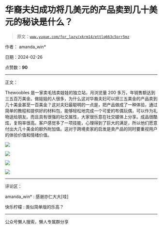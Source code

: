 # 华裔夫妇成功将几美元的产品卖到几十美元的秘诀是什么？

> 原文：[`www.yuque.com/for_lazy/xkrm14/ettlq663c5orr5mz`](https://www.yuque.com/for_lazy/xkrm14/ettlq663c5orr5mz)

作者： amanda_win*

日期：2024-02-26

点赞数：**90**

* * *

正文：

Thewoobles 是一家卖毛钱卖娃娃的独立站，月浏览量 200 多万，年销售额达到三五百万美金。做娃娃的人很多，为什么这对华裔夫妇可以把三五美金的产品卖到几十美金甚至一百美金？这对夫妇最聪明的一点是，把产品做成了一种体验，通过简单的教程和提供好的材料包，能够轻松地完成一个可爱的布偶玩偶，可以作为礼物送给朋友。而且具有很强的社交属性，大家很乐意在社交媒体上分享。成品很酷炫，复购率很高。客户感觉多了一项技能，心理得到了巨大的满足，所以他们愿意付出大几十美金的额外附加值。这对于跨境卖家的启发是卖产品的同时要重视用户的体验价值和情绪价值。

![](img/02cbda576d83fedca59ba41860e83332.png)

![](img/dd8d5b6d742286ad278b8d3ac925b994.png)

![](img/d5a2e9522e16b9241872d9512b921cd7.png)

![](img/4ecb74b9f99c7f0b0cde9a4ee1627d3b.png)

* * *

评论区：

amanda_win* : 感谢亦仁大大[哇]

快乐柠檬 : 类似简单版的乐高？

* * *

公众号懒人搜索，懒人专属群分享